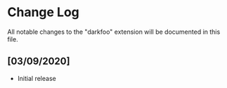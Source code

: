 # Change Log

All notable changes to the "darkfoo" extension will be documented in this file.

## [03/09/2020]

- Initial release
